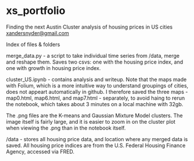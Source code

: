 # xs_portfolio
Finding the next Austin
Cluster analysis of housing prices in US cities <br>
xandersnyder@gmail.com

Index of files & folders

merge_data.py - a script to take individual time series from /data, merge and reshape them. Saves two csvs: one with the housing price index, and one with growth in housing price index.

cluster_US.ipynb - contains analysis and writeup. Note that the maps made with Folium, which is a more intuitive way to understand groupings of cities, does not appeart automatically in github. I therefore saved the three maps - map0.html, map6.html, and map7.html - separately, to avoid haing to rerun the notebook, which takes about 3 minutes on a local machine with 32gb.

The .png files are the K-means and Gaussian Mixture Model clusters. The image itself is fairly large, and it is easier to zoom in on the cluster plot when viewing the .png than in the notebook itself.

/data - stores all housing price data, and location where any merged data is saved. All housing price indices are from the U.S. Federal Housing Finance Agency, accessed via FRED.





